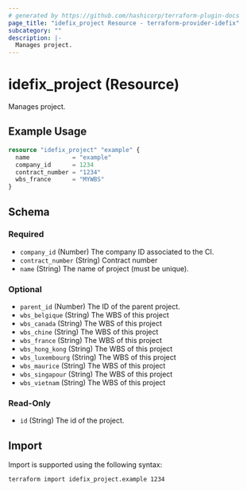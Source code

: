 ```yaml
---
# generated by https://github.com/hashicorp/terraform-plugin-docs
page_title: "idefix_project Resource - terraform-provider-idefix"
subcategory: ""
description: |-
  Manages project.
---
```


# idefix_project (Resource)

Manages project.

## Example Usage

```terraform
resource "idefix_project" "example" {
  name            = "example"
  company_id      = 1234
  contract_number = "1234"
  wbs_france      = "MYWBS"
}
```

<!-- schema generated by tfplugindocs -->
## Schema

### Required

- `company_id` (Number) The company ID associated to the CI.
- `contract_number` (String) Contract number
- `name` (String) The name of project (must be unique).

### Optional

- `parent_id` (Number) The ID of the parent project.
- `wbs_belgique` (String) The WBS of this project
- `wbs_canada` (String) The WBS of this project
- `wbs_chine` (String) The WBS of this project
- `wbs_france` (String) The WBS of this project
- `wbs_hong_kong` (String) The WBS of this project
- `wbs_luxembourg` (String) The WBS of this project
- `wbs_maurice` (String) The WBS of this project
- `wbs_singapour` (String) The WBS of this project
- `wbs_vietnam` (String) The WBS of this project

### Read-Only

- `id` (String) The id of the project.

## Import

Import is supported using the following syntax:

```shell
terraform import idefix_project.example 1234
```
